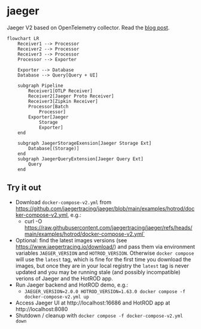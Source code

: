 # jaeger

Jaeger V2 based on OpenTelemetry collector.
Read the [blog post](https://medium.com/jaegertracing/towards-jaeger-v2-moar-opentelemetry-2f8239bee48e).

```mermaid
flowchart LR
    Receiver1 --> Processor
    Receiver2 --> Processor
    Receiver3 --> Processor
    Processor --> Exporter

    Exporter --> Database
    Database --> Query[Query + UI]

    subgraph Pipeline
        Receiver1[OTLP Receiver]
        Receiver2[Jaeger Proto Receiver]
        Receiver3[Zipkin Receiver]
        Processor[Batch
            Processor]
        Exporter[Jaeger
            Storage
            Exporter]
    end

    subgraph JaegerStorageExension[Jaeger Storage Ext]
        Database[(Storage)]
    end
    subgraph JaegerQueryExtension[Jaeger Query Ext]
        Query
    end
```

## Try it out

* Download `docker-compose-v2.yml` from https://github.com/jaegertracing/jaeger/blob/main/examples/hotrod/docker-compose-v2.yml, e.g.:
  * curl -O https://raw.githubusercontent.com/jaegertracing/jaeger/refs/heads/main/examples/hotrod/docker-compose-v2.yml`
* Optional: find the latest images versions (see https://www.jaegertracing.io/download/) and pass them via environment variables `JAEGER_VERSION` and `HOTROD_VERSION`. Otherwise `docker compose` will use the `latest` tag, which is fine for the first time you download the images, but once they are in your local registry the `latest` tag is never updated and you may be running stale (and possibly incompatible) verions of Jaeger and the HotROD app.
* Run Jaeger backend and HotROD demo, e.g.:
  * `JAEGER_VERSION=2.0.0 HOTROD_VERSION=1.63.0 docker compose -f docker-compose-v2.yml up`
* Access Jaeger UI at http://localhost:16686 and HotROD app at http://localhost:8080
* Shutdown / cleanup with `docker compose -f docker-compose-v2.yml down`
